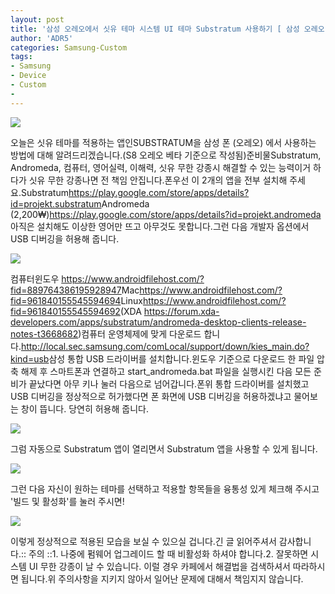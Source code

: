 ```yaml
---
layout: post
title: '삼성 오레오에서 싯유 테마 시스템 UI 테마 Substratum 사용하기 [ 삼성 오레오 Substratum 강좌 ]'
author: 'ADR5'
categories: Samsung-Custom
tags:
- Samsung
- Device
- Custom
-
---
```



<script> location.href='https://cafe.naver.com/develoid/779493' ; </script>

<img src="https://cafeptthumb-phinf.pstatic.net/MjAxODAyMTFfMjgg/MDAxNTE4MzMyOTA2Mjc5.N5nfQBUYf72O-lV4Ldc6lI_xNbVCERCPjXidigYTLCcg.HePf78fdfEeAHb9zqMPX-GrTbsABHQg01FagVqSvHDIg.JPEG.lshqqytiger/externalFile.jpg?type=w740"><p>오늘은 싯유 테마를 적용하는 앱인SUBSTRATUM을 삼성 폰 (오레오) 에서 사용하는 방법에 대해 알려드리겠습니다.(S8 오레오 베타 기준으로 작성됨)준비물Substratum, Andromeda, 컴퓨터, 영어실력, 이해력, 싯유 무한 강종시 해결할 수 있는 능력이거 하다가 싯유 무한 강종나면 전 책임 안집니다.폰우선 이 2개의 앱을 전부 설치해 주세요.Substratum<a href="https://play.google.com/store/apps/details?id=projekt.substratum">https://play.google.com/store/apps/details?id=projekt.substratum</a>Andromeda (2,200₩)<a href="https://play.google.com/store/apps/details?id=projekt.andromeda">https://play.google.com/store/apps/details?id=projekt.andromeda</a>아직은 설치해도 이상한 영어만 뜨고 아무것도 못합니다.그런 다음 개발자 옵션에서 USB 디버깅을 허용해 줍니다.</p>
<img src="https://cafeptthumb-phinf.pstatic.net/MjAxODAyMTFfNjQg/MDAxNTE4MzMyOTA2NjA2.hunzSshkrXiKM9o_oGzttlTWqjmahhIlOsdqWAfea6Mg.wyuA-0mcId6MQTfxXMtTBuaFuDn5wCamvWC8a9S62Okg.JPEG.lshqqytiger/externalFile.jpg?type=w740"><p>컴퓨터윈도우 <a href="https://www.androidfilehost.com/?fid=889764386195928947">https://www.androidfilehost.com/?fid=889764386195928947</a>Mac<a href="https://www.androidfilehost.com/?fid=961840155545594694">https://www.androidfilehost.com/?fid=961840155545594694</a>Linux<a href="https://www.androidfilehost.com/?fid=961840155545594692">https://www.androidfilehost.com/?fid=961840155545594692</a>(XDA <a href="https://forum.xda-developers.com/apps/substratum/andromeda-desktop-clients-release-notes-t3668682)">https://forum.xda-developers.com/apps/substratum/andromeda-desktop-clients-release-notes-t3668682)</a>컴퓨터 운영체제에 맞게 다운로드 합니다.<a href="http://local.sec.samsung.com/comLocal/support/down/kies_main.do?kind=usb">http://local.sec.samsung.com/comLocal/support/down/kies_main.do?kind=usb</a>삼성 통합 USB 드라이버를 설치합니다.윈도우 기준으로 다운로드 한 파일 압축 해제 후 스마트폰과 연결하고 start_andromeda.bat 파일을 실행시킨 다음 모든 준비가 끝났다면 아무 키나 눌러 다음으로 넘어갑니다.폰위 통합 드라이버를 설치했고 USB 디버깅을 정상적으로 허가했다면 폰 화면에 USB 디버깅을 허용하겠냐고 물어보는 창이 뜹니다. 당연히 허용해 줍니다.</p>
<img src="https://cafeptthumb-phinf.pstatic.net/MjAxODAyMTFfMzYg/MDAxNTE4MzMyOTA3MjA5.LjZHR-BxBoGvNxNSwqFW4qZ8x1qxJrcn8SVR0ysITgIg.Y8AEhEIXYBxpkShnFboG-qq8gKwX80gw27roB98mlpMg.JPEG.lshqqytiger/externalFile.jpg?type=w740"><p>그럼 자동으로 Substratum 앱이 열리면서 Substratum 앱을 사용할 수 있게 됩니다.</p>
<img src="https://cafeptthumb-phinf.pstatic.net/MjAxODAyMTFfMjc2/MDAxNTE4MzMyOTA3NjI2.3lK1AcuOaL78KKGwPbEwP5lToIuBxMFTN_ofeftODiEg.dyIKX0LJnPesCw0kIfz4LGjklhHIayCUK9SiuEft2uEg.JPEG.lshqqytiger/externalFile.jpg?type=w740"><p>그런 다음 자신이 원하는 테마를 선택하고 적용할 항목들을 융통성 있게 체크해 주시고 '빌드 및 활성화'를 눌러 주시면!</p>
<img src="https://cafeptthumb-phinf.pstatic.net/MjAxODAyMTFfNjQg/MDAxNTE4MzMyOTA4Mjg2.ziUf7TPmXCKY0odqTZNMnsHdlI3fmZAvFtlcyny3V30g.Af0H22ljHzXlI_QD7zx7-O71p4lcMd1g3Kt9U4mRRlIg.JPEG.lshqqytiger/externalFile.jpg?type=w740"><p>이렇게 정상적으로 적용된 모습을 보실 수 있으실 겁니다.긴 글 읽어주셔서 감사합니다.:: 주의 ::1. 나중에 펌웨어 업그레이드 할 때 비활성화 하셔야 합니다.2. 잘못하면 시스템 UI 무한 강종이 날 수 있습니다. 이럴 경우 카페에서 해결법을 검색하셔서 따라하시면 됩니다.위 주의사항을 지키지 않아서 일어난 문제에 대해서 책임지지 않습니다.</p>

